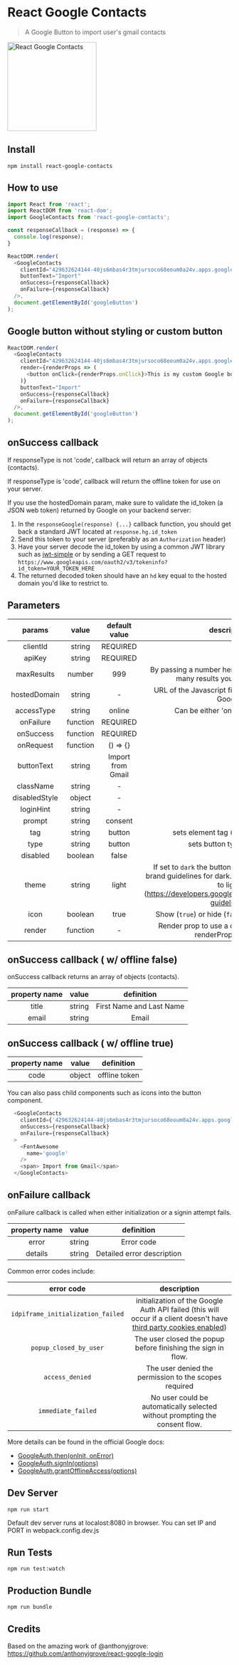 # React Google Contacts

> A Google Button to import user's gmail contacts

<img src="https://github.com/kwent/react-google-contacts/raw/master/doc/screenshot.png?raw=true" alt="React Google Contacts" style="max-width:100%;" height="200px">

## Install
```
npm install react-google-contacts
```

## How to use
```js
import React from 'react';
import ReactDOM from 'react-dom';
import GoogleContacts from 'react-google-contacts';

const responseCallback = (response) => {
  console.log(response);
}

ReactDOM.render(
  <GoogleContacts
    clientId="429632624144-40js6mbas4r3tmjursoco68eoum0a24v.apps.googleusercontent.com"
    buttonText="Import"
    onSuccess={responseCallback}
    onFailure={responseCallback}
  />,
  document.getElementById('googleButton')
);
```

## Google button without styling or custom button
```js
ReactDOM.render(
  <GoogleContacts
    clientId="429632624144-40js6mbas4r3tmjursoco68eoum0a24v.apps.googleusercontent.com"
    render={renderProps => (
      <button onClick={renderProps.onClick}>This is my custom Google button</button>
    )}
    buttonText="Import"
    onSuccess={responseCallback}
    onFailure={responseCallback}
  />,
  document.getElementById('googleButton')
);
```

## onSuccess callback

If responseType is not 'code', callback will return an array of objects (contacts).

If responseType is 'code', callback will return the offline token for use on your server.

If you use the hostedDomain param, make sure to validate the id_token (a JSON web token) returned by Google on your backend server:
 1. In the `responseGoogle(response) {...}` callback function, you should get back a standard JWT located at `response.hg.id_token`
 2. Send this token to your server (preferably as an `Authorization` header)
 3. Have your server decode the id_token by using a common JWT library such as [jwt-simple](https://github.com/hokaccha/node-jwt-simple) or by sending a GET request to `https://www.googleapis.com/oauth2/v3/tokeninfo?id_token=YOUR_TOKEN_HERE`
 4. The returned decoded token should have an `hd` key equal to the hosted domain you'd like to restrict to.


## Parameters

|    params    |   value  |             default value            |   description    |
|:------------:|:--------:|:------------------------------------:|:----------------:|
|    clientId  |  string  |               REQUIRED               |                  |
|    apiKey    |  string  |               REQUIRED               |                  |
|  maxResults  |  number  |                  999                 |   By passing a number here you can restrict how many results you want to return   |
| hostedDomain |  string  |                   -                  | URL of the Javascript file normally hosted by Google |
|  accessType  |  string  |                 online               | Can be either 'online' or 'offline'. |
|   onFailure  | function |               REQUIRED               |                  |
|   onSuccess  | function |               REQUIRED               |                  |
|   onRequest  | function |                () => {}              |                  |
|   buttonText |  string  |             Import from Gmail        |                  |
|   className  |  string  |                   -                  |                  |
| disabledStyle|  object  |                   -                  |                  |
|   loginHint  |  string  |                   -                  |                  |
|    prompt    |  string  |               consent                |                  |
|     tag      |  string  |                button                |  sets element tag (div, a, span, etc     |
|     type     |  string  |               button                 |sets button type (submit || button)     |
|  disabled    | boolean  |               false                  |                  |
|    theme     | string   |               light                  | If set to `dark` the button will follow the Google brand guidelines for dark. Otherwise it will default to light (https://developers.google.com/identity/branding-guidelines) |
|    icon      | boolean  |               true                   | Show (`true`) or hide (`false`) the Google Icon |
|   render     | function |                 -                    | Render prop to use a custom element, use renderProps.onClick |

## onSuccess callback ( w/ offline false)

  onSuccess callback returns an array of objects (contacts).

| property name |  value   |             definition               |
|:-------------:|:--------:|:------------------------------------:|
|   title       |  string  |        First Name and Last Name      |
|   email       |  string  |                Email                 |

## onSuccess callback ( w/ offline true)

| property name |  value   |             definition               |
|:-------------:|:--------:|:------------------------------------:|
|    code       |  object  |           offline token              |

You can also pass child components such as icons into the button component.
```js
  <GoogleContacts
    clientId={'429632624144-40js6mbas4r3tmjursoco68eoum0a24v.apps.googleusercontent.com'}
    onSuccess={responseCallback}
    onFailure={responseCallback}
  >
    <FontAwesome
      name='google'
    />
    <span> Import from Gmail</span>
  </GoogleContacts>

```


## onFailure callback

onFailure callback is called when either initialization or a signin attempt fails.

| property name |  value   |             definition               |
|:-------------:|:--------:|:------------------------------------:|
|   error       |  string  |           Error code                 |
|   details     |  string  |      Detailed error description      |



Common error codes include:

| error code | description |
|:----------:|:-----------:|
| `idpiframe_initialization_failed` | initialization of the Google Auth API failed (this will occur if a client doesn't have [third party cookies enabled](https://github.com/google/google-api-javascript-client/issues/260)) |
| `popup_closed_by_user` | The user closed the popup before finishing the sign in flow.|
| `access_denied` | The user denied the permission to the scopes required |
| `immediate_failed` | No user could be automatically selected without prompting the consent flow. |

More details can be found in the official Google docs:
 * [GoogleAuth.then(onInit, onError)](https://developers.google.com/identity/sign-in/web/reference#googleauththenoninit-onerror)
 * [GoogleAuth.signIn(options)](https://developers.google.com/identity/sign-in/web/reference#googleauthsigninoptions)
 * [GoogleAuth.grantOfflineAccess(options)](https://developers.google.com/identity/sign-in/web/reference#googleauthgrantofflineaccessoptions)

## Dev Server
```
npm run start
```
Default dev server runs at localost:8080 in browser.
You can set IP and PORT in webpack.config.dev.js

## Run Tests
```
npm run test:watch
```

## Production Bundle
```
npm run bundle
```

## Credits

Based on the amazing work of @anthonyjgrove: https://github.com/anthonyjgrove/react-google-login
